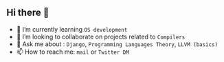 ## Hi there 👋

- 🌱 I’m currently learning `OS development`
- 👯 I’m looking to collaborate on projects related to `Compilers`
- 💬 Ask me about : `Django`, `Programming Languages Theory`, `LLVM (basics)`
- 📫 How to reach me: `mail` or `Twitter DM`
<!-- 😄 Pronouns: ...
- ⚡ Fun fact: 
-->
